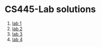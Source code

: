 # CS445-Lab solutions
1. [lab 1](https://github.com/fikerte-b/CS445-Lab/blob/main/Lab1%20Solutions.pdf)
2. [lab 2](https://github.com/fikerte-b/CS445-Lab/tree/main/lab2)
3. [lab 3](https://github.com/fikerte-b/CS445-Lab/tree/main/lab3)
4. [lab 4](https://github.com/fikerte-b/CS445-Lab/tree/main/lab4)



